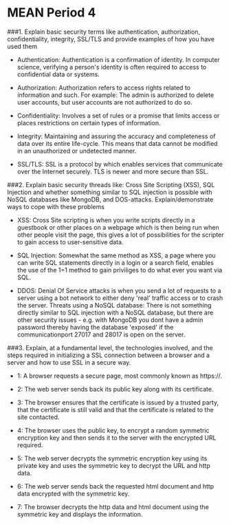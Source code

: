 # MEAN Period 4

###1. Explain basic security terms like authentication, authorization, confidentiality, integrity, SSL/TLS and provide examples of how you have used them

- Authentication:
Authentication is a confirmation of identity. In computer science, verifying a person's identity is often required to
access to confidential data or systems.

- Authorization:
Authorization refers to access rights related to information and such.
For example: The admin is authorized to delete user accounts, but user accounts are not authorized to do so.

- Confidentiality:
Involves a set of rules or a promise that limits access or places restrictions on certain types of information.

- Integrity:
Maintaining and assuring the accuracy and completeness of data over its entire life-cycle. This means that data cannot
be modified in an unauthorized or undetected manner.

- SSL/TLS:
SSL is a protocol by which enables services that communicate over the Internet securely.
TLS is newer and more secure than SSL.

###2. Explain basic security threads like: Cross Site Scripting (XSS), SQL Injection and whether something similar to SQL injection is possible with NoSQL databases like MongoDB, and DOS-attacks. Explain/demonstrate ways to cope with these problems

- XSS:
Cross Site scripting is when you write scripts directly in a guestbook or other places on a webpage which is then being run when other people visit the page, this gives a lot of possibilities for the scripter to gain access to user-sensitive data.

- SQL Injection: 
Somewhat the same method as XSS, a page where you can write SQL statements directly in a login or a search field, enables the use of the 1=1 method to gain priviliges to do what ever you want via SQL.

- DDOS:
Denial Of Service attacks is when you send a lot of requests to a server using a bot network to either deny 'real' traffic access or to crash the server. Threats using a NoSQL database: There is not something directly similar to SQL injection with a NoSQL database, but there are other security issues - e.g. with MongoDB you dont have a admin password thereby having the database 'exposed' if the communicationport 27017 and 28017 is open on the server.

###3. Explain, at a fundamental level, the technologies involved, and the steps required in initializing a SSL connection between a browser and a server and how to use SSL in a secure way.

- 1: A browser requests a secure page, most commonly known as https://.

- 2: The web server sends back its public key along with its certificate.

- 3: The browser ensures that the certificate is issued by a trusted party, that the certificate is still valid and that the certificate is related to the site contacted.

- 4: The browser uses the public key, to encrypt a random symmetric encryption key and then sends it to the server with the encrypted URL required.

- 5: The web server decrypts the symmetric encryption key using its private key and uses the symmetric key to decrypt the URL and http data.

- 6: The web server sends back the requested html document and http data encrypted with the symmetric key.

- 7: The browser decrypts the http data and html document using the symmetric key and displays the information.

